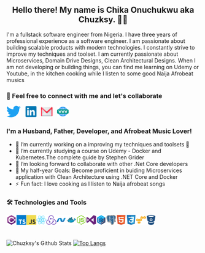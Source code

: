 <!-- <p align="center"><img class="content-img" src="https://res.cloudinary.com/dcgwltbei/image/upload/v1579399709/painted_img.jpg" alt="passport" height="148px" width="148px" style="border-radius:50%"></p> -->

<h2 align='center'>Hello there! My name is Chika Onuchukwu aka Chuzksy. 👋🤓</h2>

<p>I'm a fullstack software engineer from Nigeria. I have three years of professional experience as a software engineer. I am passionate about building scalable products with modern technologies. I constantly strive to improve my techniques and toolset. I am currently passionate about Microservices, Domain Drive Designs, Clean Architectural Designs. When I am not developing or building things, you can find me learning on Udemy or Youtube, in the kitchen cooking while I listen to some good Naija Afrobeat musics</p>

<h3>👯 Feel free to connect with me and let's collaborate </h3>

<p>
<a href="https://twitter.com/chuzksy"><img height="30" src="https://github.com/chuzksy-codeactive/chuzksy-codeactive/blob/master/assets/twitter-original.svg"></a>&nbsp;&nbsp;
<a href="https://www.linkedin.com/in/onuchukwu-chika/"><img height="30" src="https://github.com/chuzksy-codeactive/chuzksy-codeactive/blob/master/assets/linkedin-original.svg"></a>&nbsp;&nbsp;
<a href="mailto:chuzksy@gmail.com"><img height="30" src="https://github.com/chuzksy-codeactive/chuzksy-codeactive/blob/master/assets/gmail.svg"></a>&nbsp;&nbsp;
<a href="https://www.chuzksy.com"><img height="30" src="https://github.com/chuzksy-codeactive/chuzksy-codeactive/blob/master/assets/www.svg"></a>
</p>

<h3>I'm a Husband, Father, Developer, and Afrobeat Music Lover!</h3>

- 🔭 I’m currently working on a improving my techniques and toolsets 🤣
- 🌱 I’m currently studying a course on Udemy - Docker and Kubernetes.The complete guide by Stephen Grider
- 👯 I’m looking forward to collaborate with other .Net Core developers
- 🥅 My half-year Goals: Become proficient in buiding Microservices application with Clean Architecture using .NET Core and Docker
- ⚡ Fun fact: I love cooking as I listen to Naija afrobeat songs

<h3>🛠️ Technologies and Tools</h3>
<p>
    <img align="left" alt="CSharp" width="26px" src="https://github.com/chuzksy-codeactive/chuzksy-codeactive/blob/master/assets/csharp-original.svg" />&nbsp;
    <img align="left" alt="Typscript" width="26px" src="https://github.com/chuzksy-codeactive/chuzksy-codeactive/blob/master/assets/typescript-original.svg" />&nbsp;
    <img align="left" alt="Javascript" width="26px" src="https://github.com/chuzksy-codeactive/chuzksy-codeactive/blob/master/assets/javascript-original.svg" />&nbsp;
    <img align="left" alt="React" width="26px" src="https://github.com/chuzksy-codeactive/chuzksy-codeactive/blob/master/assets/react-original.svg" />&nbsp;
    <img align="left" alt="Redux" width="26px" src="https://github.com/chuzksy-codeactive/chuzksy-codeactive/blob/master/assets/redux-original.svg" />&nbsp;
    <img align="left" alt="DotNet" width="26px" src="https://github.com/chuzksy-codeactive/chuzksy-codeactive/blob/master/assets/dot-net-original.svg" />&nbsp;
    <img align="left" alt="Docker" width="26px" src="https://github.com/chuzksy-codeactive/chuzksy-codeactive/blob/master/assets/docker-original.svg" />&nbsp;
    <img align="left" alt="NodeJS" width="26px" src="https://github.com/chuzksy-codeactive/chuzksy-codeactive/blob/master/assets/nodejs-original.svg" />&nbsp;
    <img align="left" alt="VisualStudio" width="26px" src="https://github.com/chuzksy-codeactive/chuzksy-codeactive/blob/master/assets/visualstudio-plain.svg" />&nbsp;
    <img align="left" alt="Sequelize" width="26px" src="https://github.com/chuzksy-codeactive/chuzksy-codeactive/blob/master/assets/sequelize-original.svg" />&nbsp;
    <img align="left" alt="Postgres" width="26px" src="https://github.com/chuzksy-codeactive/chuzksy-codeactive/blob/master/assets/postgresql-original.svg" />&nbsp;
    <img align="left" alt="HTML5" width="26px" src="https://github.com/chuzksy-codeactive/chuzksy-codeactive/blob/master/assets/html5-original.svg" />&nbsp;
    <img align="left" alt="CSS3" width="26px" src="https://github.com/chuzksy-codeactive/chuzksy-codeactive/blob/master/assets/css3-original.svg" />&nbsp;
    <img align="left" alt="AWS" width="26px" src="https://github.com/chuzksy-codeactive/chuzksy-codeactive/blob/master/assets/amazonwebservices-original.svg" />&nbsp;
    <img align="left" alt="BitBucket" width="26px" src="https://github.com/chuzksy-codeactive/chuzksy-codeactive/blob/master/assets/bitbucket-original.svg" />&nbsp;
    <br />
    <br />
</p>


![Chuzksy's Github Stats](https://github-readme-stats.vercel.app/api?username=chuzksy-codeactive&count_private=true&show_icons=true&theme=radical)
[![Top Langs](https://github-readme-stats.vercel.app/api/top-langs/?username=chuzksy-codeactive&layout=compact)](https://github.com/chuzksy-codeactive)
<!--
**chuzksy-codeactive/chuzksy-codeactive** is a ✨ _special_ ✨ repository because its `README.md` (this file) appears on your GitHub profile.

Here are some ideas to get you started:

- 🔭 I’m currently working on ...
- 🌱 I’m currently learning ...
- 👯 I’m looking to collaborate on ...
- 🤔 I’m looking for help with ...
- 💬 Ask me about ...
- 📫 How to reach me: ...
- 😄 Pronouns: ...
- ⚡ Fun fact: ...
-->
